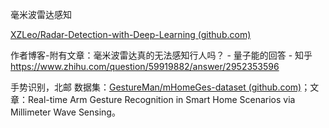 毫米波雷达感知

[XZLeo/Radar-Detection-with-Deep-Learning (github.com)](https://github.com/XZLeo/Radar-Detection-with-Deep-Learning)

作者博客-附有文章：毫米波雷达真的无法感知行人吗？ - 量子能的回答 - 知乎 https://www.zhihu.com/question/59919882/answer/2952353596



手势识别，北邮 数据集：[GestureMan/mHomeGes-dataset (github.com)](https://github.com/GestureMan/mHomeGes-dataset)；文章：Real-time Arm Gesture Recognition in Smart Home Scenarios via Millimeter Wave Sensing。



